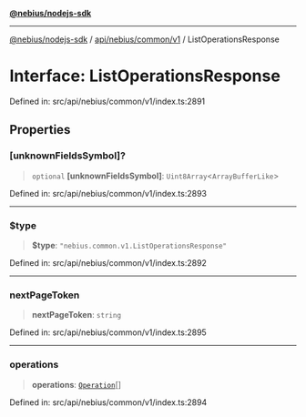 [**@nebius/nodejs-sdk**](../../../../../README.md)

***

[@nebius/nodejs-sdk](../../../../../README.md) / [api/nebius/common/v1](../README.md) / ListOperationsResponse

# Interface: ListOperationsResponse

Defined in: src/api/nebius/common/v1/index.ts:2891

## Properties

### \[unknownFieldsSymbol\]?

> `optional` **\[unknownFieldsSymbol\]**: `Uint8Array`\<`ArrayBufferLike`\>

Defined in: src/api/nebius/common/v1/index.ts:2893

***

### $type

> **$type**: `"nebius.common.v1.ListOperationsResponse"`

Defined in: src/api/nebius/common/v1/index.ts:2892

***

### nextPageToken

> **nextPageToken**: `string`

Defined in: src/api/nebius/common/v1/index.ts:2895

***

### operations

> **operations**: [`Operation`](Operation.md)[]

Defined in: src/api/nebius/common/v1/index.ts:2894
